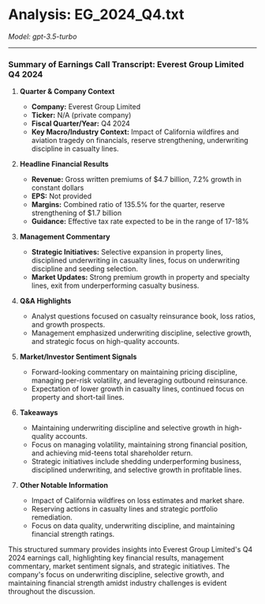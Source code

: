 # Analysis: EG_2024_Q4.txt

*Model: gpt-3.5-turbo*

---

### Summary of Earnings Call Transcript: Everest Group Limited Q4 2024

1. **Quarter & Company Context**
   - **Company:** Everest Group Limited
   - **Ticker:** N/A (private company)
   - **Fiscal Quarter/Year:** Q4 2024
   - **Key Macro/Industry Context:** Impact of California wildfires and aviation tragedy on financials, reserve strengthening, underwriting discipline in casualty lines.

2. **Headline Financial Results**
   - **Revenue:** Gross written premiums of $4.7 billion, 7.2% growth in constant dollars
   - **EPS:** Not provided
   - **Margins:** Combined ratio of 135.5% for the quarter, reserve strengthening of $1.7 billion
   - **Guidance:** Effective tax rate expected to be in the range of 17-18%

3. **Management Commentary**
   - **Strategic Initiatives:** Selective expansion in property lines, disciplined underwriting in casualty lines, focus on underwriting discipline and seeding selection.
   - **Market Updates:** Strong premium growth in property and specialty lines, exit from underperforming casualty business.

4. **Q&A Highlights**
   - Analyst questions focused on casualty reinsurance book, loss ratios, and growth prospects.
   - Management emphasized underwriting discipline, selective growth, and strategic focus on high-quality accounts.

5. **Market/Investor Sentiment Signals**
   - Forward-looking commentary on maintaining pricing discipline, managing per-risk volatility, and leveraging outbound reinsurance.
   - Expectation of lower growth in casualty lines, continued focus on property and short-tail lines.

6. **Takeaways**
   - Maintaining underwriting discipline and selective growth in high-quality accounts.
   - Focus on managing volatility, maintaining strong financial position, and achieving mid-teens total shareholder return.
   - Strategic initiatives include shedding underperforming business, disciplined underwriting, and selective growth in profitable lines.

7. **Other Notable Information**
   - Impact of California wildfires on loss estimates and market share.
   - Reserving actions in casualty lines and strategic portfolio remediation.
   - Focus on data quality, underwriting discipline, and maintaining financial strength ratings.

This structured summary provides insights into Everest Group Limited's Q4 2024 earnings call, highlighting key financial results, management commentary, market sentiment signals, and strategic initiatives. The company's focus on underwriting discipline, selective growth, and maintaining financial strength amidst industry challenges is evident throughout the discussion.